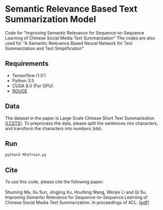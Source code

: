 # Semantic Relevance Based Text Summarization Model
Code for "Improving Semantic Relevance for Sequence-to-Sequence Learning of Chinese Social Media Text Summarization"
The codes are also used for "A Semantic Relevance Based Neural Network for Text Summarization and Text Simplification"
## Requirements
* Tensorflow r1.0.1
* Python 3.5
* CUDA 8.0 (For GPU)
* [ROUGE](http://research.microsoft.com/~cyl/download/ROUGE-1.5.5.tgz)
## Data
The dataset in the paper is Large Scale Chinese Short Text Summarization [(LCSTS)](http://icrc.hitsz.edu.cn/Article/show/139.html).
To preprocess the data, please split the sentences into characters, and transform the characters into numbers (ids).
## Run
```bash
python3 MleTrain.py
```
## Cite
To use this code, please cite the following paper:<br><br>
Shuming Ma, Xu Sun, Jingjing Xu, Houfeng Wang, Wenjie Li and Qi Su. 
Improving Semantic Relevance for Sequence-to-Sequence Learning of Chinese Social Media Text Summarization. In proceedings of ACL.
[[pdf]](https://arxiv.org/pdf/1706.02459.pdf)
